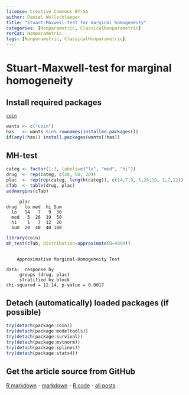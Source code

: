 ```yaml
---
license: Creative Commons BY-SA
author: Daniel Wollschlaeger
title: "Stuart-Maxwell-test for marginal homogeneity"
categories: [Nonparametric, ClassicalNonparametric]
rerCat: Nonparametric
tags: [Nonparametric, ClassicalNonparametric]
---
```


Stuart-Maxwell-test for marginal homogeneity
=========================

Install required packages
-------------------------

[`coin`](http://cran.r-project.org/package=coin)


```r
wants <- c("coin")
has   <- wants %in% rownames(installed.packages())
if(any(!has)) install.packages(wants[!has])
```


MH-test
-------------------------


```r
categ <- factor(1:3, labels=c("lo", "med", "hi"))
drug  <- rep(categ, c(30, 50, 20))
plac  <- rep(rep(categ, length(categ)), c(14,7,9, 5,26,19, 1,7,12))
cTab  <- table(drug, plac)
addmargins(cTab)
```

```
     plac
drug   lo med  hi Sum
  lo   14   7   9  30
  med   5  26  19  50
  hi    1   7  12  20
  Sum  20  40  40 100
```



```r
library(coin)
mh_test(cTab, distribution=approximate(B=9999))
```

```

	Approximative Marginal-Homogeneity Test

data:  response by
	 groups (drug, plac) 
	 stratified by block 
chi-squared = 12.14, p-value = 0.0017
```


Detach (automatically) loaded packages (if possible)
-------------------------


```r
try(detach(package:coin))
try(detach(package:modeltools))
try(detach(package:survival))
try(detach(package:mvtnorm))
try(detach(package:splines))
try(detach(package:stats4))
```


Get the article source from GitHub
----------------------------------------------

[R markdown](https://github.com/dwoll/RExRepos/raw/master/Rmd/npStuartMaxwell.Rmd) - [markdown](https://github.com/dwoll/RExRepos/raw/master/md/npStuartMaxwell.md) - [R code](https://github.com/dwoll/RExRepos/raw/master/R/npStuartMaxwell.R) - [all posts](https://github.com/dwoll/RExRepos/)
